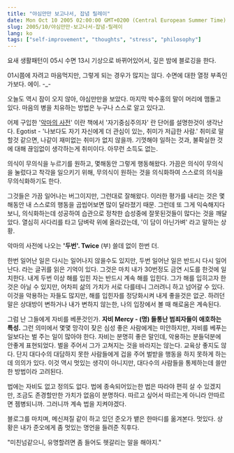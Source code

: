 ```yaml
---
title: "야심만만 보고나서, 잡념 릴레이"
date: Mon Oct 10 2005 02:00:00 GMT+0200 (Central European Summer Time)
slug: 2005/10/야심만만-보고나서-잡념-릴레이
lang: ko
tags: ["self-improvement", "thoughts", "stress", "philosophy"]
---
```


요새 생활패턴이 05시 수면 13시 기상으로 바뀌어있어서,
깊은 밤에 블로깅을 한다.

01시쯤에 자려고 마음먹지만, 그렇게 되는 경우가 많지는 않다.
수면에 대한 열정 부족인가보다. 에이. -_-

오늘도 역시 잠이 오지 않아, 야심만만을 보았다.
마지막 박수홍의 말이 머리에 맴돌고 있다.
마음의 병을 치유하는 방법은 누구나 스스로 알고 있다고.

어제 구입한 '[악마의 사전](http://www.yes24.com/Goods/FTGoodsView.aspx?goodsNo=161479)' 이란 책에서 '자기중심주의자' 란 단어를 설명한것이 생각난다.
Egotist - '나보다도 자기 자신에게 더 관심이 있는, 취미가 저급한 사람.'
취미로 말할것 같으면, 나같이 재미없는 취미가 없지 않을까.
기껏해야 일하는 것과, 불확실한 것에 대해 끊임없이 생각하는게 취미이다. 아무런 소득도 없는. 

의식이 무의식을 누르기를 원하고, 몇해동안 그렇게 행동해왔다.
가끔은 의식이 무의식을 눌렀다고 착각을 일으키기 위해, 무의식이 원하는 것을 의식화하여 
스스로의 의식을 무의식화하기도 한다. 

그것들은 가끔 일어나는  버그이지만, 그런대로 잘해왔다. 이러한 평가를 내리는 것은
몇해동안 내 스스로의 행동을 곱씹어보면 많이 달라졌기 때문.
그런데 또 그게 익숙해지다보니, 의식화하는데 성공하여 습관으로 정착한 
습성중에 잘못된것들이 많다는 것을 깨달았다.
열심히 사다리를 타고 담벼락 위에 올라갔는데, '이 담이 아닌가벼' 라고 말하는 상황.

악마의 사전에 나오는 **'두번'. Twice** (부) 쓸데 없이 한번 더.

한번 일어난 일은 다시는 일어나지 않을수도 있지만, 두번 일어난 일은 반드시 다시 일어난다.
라는 글귀를 읽은 기억이 있다. 그것은 마치 내가 30번정도 금연 시도를 한것에 일치한다.
내게 두번 이상 해를 입힌 자는 반드시 계속 해를 입힌다. 그가 해를 입히고자 한것은 아닐 수 있지만,
어차피 삶의 가치가 서로 다를테니 그러려니 하고 넘어갈 수 있다. 이것을 악용하는 자들도 많지만, 해를 입힌자를 정당화시켜 내게 좋을것은 없군. 
하려던 말은 상대방이 변하거나 내가 변하지 않는한, 나의 입장에서 볼 때 해로움은 계속된다.

그럼 난 그들에게 자비를 베푼것인가. 
**자비 Mercy - (명) 들통난 범죄자들이 애호하는 특성.**
그런 의미에서 몇몇 망각이 잦은 심성 좋은 사람에게는 미안하지만, 자비를 베푸는 일보다는 벌 주는 일이 많아야 한다. 자비는 분명히 좋은 말인데, 악용하는 분들덕분에 안좋게 표현되었다.
벌을 주어서 그가 고쳐지는 것을 바라지는 않는다. 교육상 좋지도 않다. 단지 대다수의 대담하지 못한 사람들에게 겁을 주어 벌받을 행동을 하지 못하게 하는데 의의가 있다.
이것 역시 멋있는 생각이 아니지만, 대다수의 사람들을 통제하는데 쓸만한 방법이라 고려된다.

법에는 자비도 없고 정의도 없다. 법에 종속되어있는한 법은 따라야 편히 살 수 있겠지만, 조금도 존경할만한 가치가 없음이 분명하다. 따르고 싶어서 따르는게 아니라 안따르면 젬병되니까. 그러니까 계속 법을 지켜야겠다.

블로그를 마치며, 메신져질 같이 하고 있던 준오가 뱉은 한마디를 옮겨본다. 멋있다.
상황은 내가 준오에게 좀 멋있는 명언을 들려준 직후다.

"미친넘같으니, 유명할려면 좀 들어도 헷갈리는 말을 해야지."
